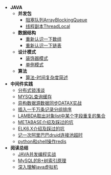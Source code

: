- **JAVA**
    - **并发包**
        - [阻塞队列ArrayBlockingQueue](JAVA/ArrayBlockingQueue.md)
        - [线程副本ThreadLocal](JAVA/ThreadLocal.md)
    - **数据结构**
        - [重新认识一下数组](JAVA/Array.md)
        - [重新认识一下链表](JAVA/LinkedList.md)
    - **设计模式**
        - [装饰器模式](PATTERN/Decorator.md)  
        - [单例模式](JAVA/singleton.md)
    - **算法**
        - [算法-时间复杂度简述](JAVA/AlgorithmicComplexity.md)
- **中间件实践**
    - [分布式锁浅谈](JAVA/DISTRIBUTEDLOCK.md)  
    - [MYSQL查询缓存](RECORD/MYSQLCACHERECORD.md)
    - [异构数据源数据同步DATAX实战](RECORD/DATAXRECORD.md)
    - [插入一千万条记录分组排序](RECORD/DATAFORKJOIN.md)
    - [LAMBDA取出对象list中某个字段重复的集合](RECORD/FETCHDUPLICATESET-LAMBDA.md)
    - [METABASE介绍及踩过的坑](RECORD/METABASERECORD.md)
    - [ELK6.X介绍及踩过的坑](RECORD/ELKRECORD.md)
    - [记一次阿里巴巴druid连接池超时](RECORD/DRUIDTIMEOUTRECORD.md)
    - [python和shell操作redis](RECORD/PYTHONORSHELLCALLREDIS.md)  
- **阅读总结**
    - [JAVA并发编程实战](READING/CONCURRENTPROGAMMING.md)
    - [MySQL的B+树索引原理](READING/MySQLB+TreeIndex.md)
    - [深入理解java虚拟机](READING/JAVAVIRTUALMACHINE.md)
  